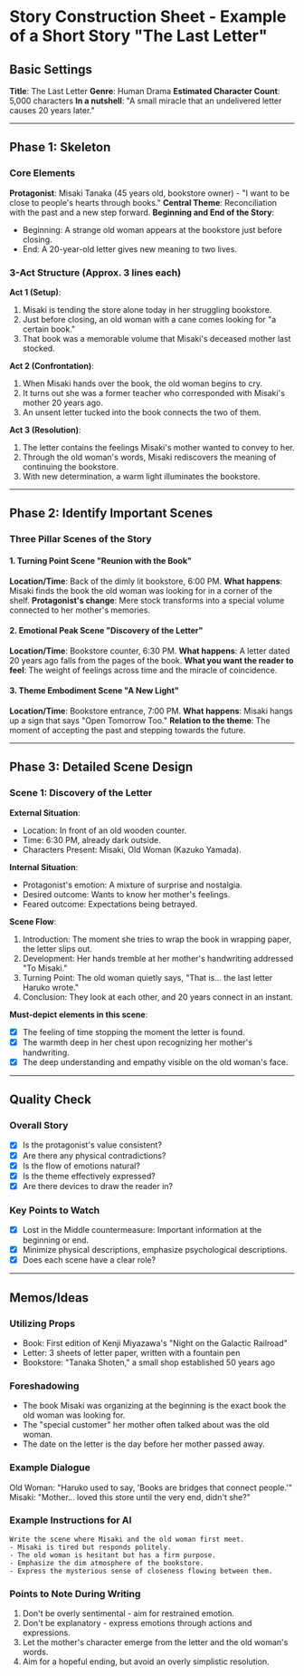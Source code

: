 # Story Construction Sheet - Example of a Short Story "The Last Letter"

## Basic Settings
**Title**: The Last Letter
**Genre**: Human Drama
**Estimated Character Count**: 5,000 characters
**In a nutshell**: "A small miracle that an undelivered letter causes 20 years later."

---

## Phase 1: Skeleton

### Core Elements
**Protagonist**: Misaki Tanaka (45 years old, bookstore owner) - "I want to be close to people's hearts through books."
**Central Theme**: Reconciliation with the past and a new step forward.
**Beginning and End of the Story**:
- Beginning: A strange old woman appears at the bookstore just before closing.
- End: A 20-year-old letter gives new meaning to two lives.

### 3-Act Structure (Approx. 3 lines each)
**Act 1 (Setup)**:
1. Misaki is tending the store alone today in her struggling bookstore.
2. Just before closing, an old woman with a cane comes looking for "a certain book."
3. That book was a memorable volume that Misaki's deceased mother last stocked.

**Act 2 (Confrontation)**:
1. When Misaki hands over the book, the old woman begins to cry.
2. It turns out she was a former teacher who corresponded with Misaki's mother 20 years ago.
3. An unsent letter tucked into the book connects the two of them.

**Act 3 (Resolution)**:
1. The letter contains the feelings Misaki's mother wanted to convey to her.
2. Through the old woman's words, Misaki rediscovers the meaning of continuing the bookstore.
3. With new determination, a warm light illuminates the bookstore.

---

## Phase 2: Identify Important Scenes

### Three Pillar Scenes of the Story

#### 1. Turning Point Scene "Reunion with the Book"
**Location/Time**: Back of the dimly lit bookstore, 6:00 PM.
**What happens**: Misaki finds the book the old woman was looking for in a corner of the shelf.
**Protagonist's change**: Mere stock transforms into a special volume connected to her mother's memories.

#### 2. Emotional Peak Scene "Discovery of the Letter"
**Location/Time**: Bookstore counter, 6:30 PM.
**What happens**: A letter dated 20 years ago falls from the pages of the book.
**What you want the reader to feel**: The weight of feelings across time and the miracle of coincidence.

#### 3. Theme Embodiment Scene "A New Light"
**Location/Time**: Bookstore entrance, 7:00 PM.
**What happens**: Misaki hangs up a sign that says "Open Tomorrow Too."
**Relation to the theme**: The moment of accepting the past and stepping towards the future.

---

## Phase 3: Detailed Scene Design

### Scene 1: Discovery of the Letter

**External Situation**:
- Location: In front of an old wooden counter.
- Time: 6:30 PM, already dark outside.
- Characters Present: Misaki, Old Woman (Kazuko Yamada).

**Internal Situation**:
- Protagonist's emotion: A mixture of surprise and nostalgia.
- Desired outcome: Wants to know her mother's feelings.
- Feared outcome: Expectations being betrayed.

**Scene Flow**:
1. Introduction: The moment she tries to wrap the book in wrapping paper, the letter slips out.
2. Development: Her hands tremble at her mother's handwriting addressed "To Misaki."
3. Turning Point: The old woman quietly says, "That is... the last letter Haruko wrote."
4. Conclusion: They look at each other, and 20 years connect in an instant.

**Must-depict elements in this scene**:
- [x] The feeling of time stopping the moment the letter is found.
- [x] The warmth deep in her chest upon recognizing her mother's handwriting.
- [x] The deep understanding and empathy visible on the old woman's face.

---

## Quality Check

### Overall Story
- [x] Is the protagonist's value consistent?
- [x] Are there any physical contradictions?
- [x] Is the flow of emotions natural?
- [x] Is the theme effectively expressed?
- [x] Are there devices to draw the reader in?

### Key Points to Watch
- [x] Lost in the Middle countermeasure: Important information at the beginning or end.
- [x] Minimize physical descriptions, emphasize psychological descriptions.
- [x] Does each scene have a clear role?

---

## Memos/Ideas

### Utilizing Props
- Book: First edition of Kenji Miyazawa's "Night on the Galactic Railroad"
- Letter: 3 sheets of letter paper, written with a fountain pen
- Bookstore: "Tanaka Shoten," a small shop established 50 years ago

### Foreshadowing
- The book Misaki was organizing at the beginning is the exact book the old woman was looking for.
- The "special customer" her mother often talked about was the old woman.
- The date on the letter is the day before her mother passed away.

### Example Dialogue
Old Woman: "Haruko used to say, 'Books are bridges that connect people.'"
Misaki: "Mother... loved this store until the very end, didn't she?"

### Example Instructions for AI
```
Write the scene where Misaki and the old woman first meet.
- Misaki is tired but responds politely.
- The old woman is hesitant but has a firm purpose.
- Emphasize the dim atmosphere of the bookstore.
- Express the mysterious sense of closeness flowing between them.
```

### Points to Note During Writing
1. Don't be overly sentimental - aim for restrained emotion.
2. Don't be explanatory - express emotions through actions and expressions.
3. Let the mother's character emerge from the letter and the old woman's words.
4. Aim for a hopeful ending, but avoid an overly simplistic resolution.
```